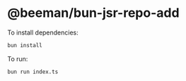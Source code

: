 # @beeman/bun-jsr-repo-add

To install dependencies:

```bash
bun install
```

To run:

```bash
bun run index.ts
```
